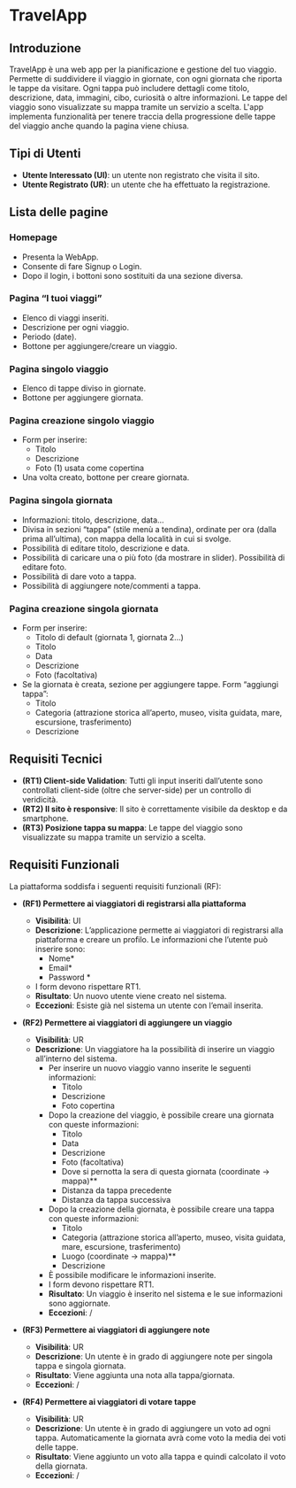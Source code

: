# TravelApp

## Introduzione
TravelApp è una web app per la pianificazione e gestione del tuo viaggio. Permette di suddividere il viaggio in giornate, con ogni giornata che riporta le tappe da visitare. Ogni tappa può includere dettagli come titolo, descrizione, data, immagini, cibo, curiosità o altre informazioni. Le tappe del viaggio sono visualizzate su mappa tramite un servizio a scelta. L'app implementa funzionalità per tenere traccia della progressione delle tappe del viaggio anche quando la pagina viene chiusa.

## Tipi di Utenti
- **Utente Interessato (UI)**: un utente non registrato che visita il sito.
- **Utente Registrato (UR)**: un utente che ha effettuato la registrazione.

## Lista delle pagine

### Homepage
- Presenta la WebApp.
- Consente di fare Signup o Login.
- Dopo il login, i bottoni sono sostituiti da una sezione diversa.

### Pagina “I tuoi viaggi”
- Elenco di viaggi inseriti.
- Descrizione per ogni viaggio.
- Periodo (date).
- Bottone per aggiungere/creare un viaggio.

### Pagina singolo viaggio
- Elenco di tappe diviso in giornate.
- Bottone per aggiungere giornata.

### Pagina creazione singolo viaggio
- Form per inserire:
  - Titolo
  - Descrizione
  - Foto (1) usata come copertina
- Una volta creato, bottone per creare giornata.

### Pagina singola giornata
- Informazioni: titolo, descrizione, data…
- Divisa in sezioni “tappa” (stile menù a tendina), ordinate per ora (dalla prima all’ultima), con mappa della località in cui si svolge.
- Possibilità di editare titolo, descrizione e data.
- Possibilità di caricare una o più foto (da mostrare in slider). Possibilità di editare foto.
- Possibilità di dare voto a tappa.
- Possibilità di aggiungere note/commenti a tappa.

### Pagina creazione singola giornata
- Form per inserire:
  - Titolo di default (giornata 1, giornata 2…)
  - Titolo
  - Data
  - Descrizione
  - Foto (facoltativa)
- Se la giornata è creata, sezione per aggiungere tappe. Form “aggiungi tappa”:
  - Titolo
  - Categoria (attrazione storica all’aperto, museo, visita guidata, mare, escursione, trasferimento)
  - Descrizione

## Requisiti Tecnici
- **(RT1) Client-side Validation**: Tutti gli input inseriti dall’utente sono controllati client-side (oltre che server-side) per un controllo di veridicità.
- **(RT2) Il sito è responsive**: Il sito è correttamente visibile da desktop e da smartphone.
- **(RT3) Posizione tappa su mappa**: Le tappe del viaggio sono visualizzate su mappa tramite un servizio a scelta.

## Requisiti Funzionali
La piattaforma soddisfa i seguenti requisiti funzionali (RF):

- **(RF1) Permettere ai viaggiatori di registrarsi alla piattaforma**
  - **Visibilità**: UI
  - **Descrizione**: L’applicazione permette ai viaggiatori di registrarsi alla piattaforma e creare un profilo. Le informazioni che l’utente può inserire sono:
    - Nome*
    - Email*
    - Password *
  - I form devono rispettare RT1.
  - **Risultato**: Un nuovo utente viene creato nel sistema.
  - **Eccezioni**: Esiste già nel sistema un utente con l’email inserita.

- **(RF2) Permettere ai viaggiatori di aggiungere un viaggio**
  - **Visibilità**: UR
  - **Descrizione**: Un viaggiatore ha la possibilità di inserire un viaggio all’interno del sistema. 
    - Per inserire un nuovo viaggio vanno inserite le seguenti informazioni:
      - Titolo
      - Descrizione
      - Foto copertina
    - Dopo la creazione del viaggio, è possibile creare una giornata con queste informazioni:
      - Titolo
      - Data
      - Descrizione
      - Foto (facoltativa)
      - Dove si pernotta la sera di questa giornata (coordinate → mappa)**
      - Distanza da tappa precedente
      - Distanza da tappa successiva
    - Dopo la creazione della giornata, è possibile creare una tappa con queste informazioni:
      - Titolo
      - Categoria (attrazione storica all’aperto, museo, visita guidata, mare, escursione, trasferimento)
      - Luogo (coordinate → mappa)**
      - Descrizione
    - È possibile modificare le informazioni inserite.
    - I form devono rispettare RT1.
    - **Risultato**: Un viaggio è inserito nel sistema e le sue informazioni sono aggiornate.
    - **Eccezioni**: /

- **(RF3) Permettere ai viaggiatori di aggiungere note**
  - **Visibilità**: UR 
  - **Descrizione**: Un utente è in grado di aggiungere note per singola tappa e singola giornata.
  - **Risultato**: Viene aggiunta una nota alla tappa/giornata.
  - **Eccezioni**: /

- **(RF4) Permettere ai viaggiatori di votare tappe**
  - **Visibilità**: UR 
  - **Descrizione**: Un utente è in grado di aggiungere un voto ad ogni tappa. Automaticamente la giornata avrà come voto la media dei voti delle tappe.
  - **Risultato**: Viene aggiunto un voto alla tappa e quindi calcolato il voto della giornata.
  - **Eccezioni**: /


